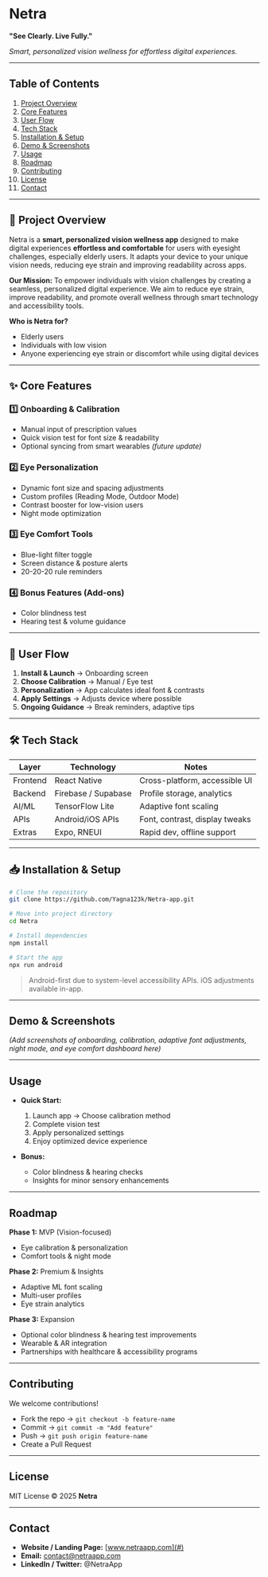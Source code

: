 # Netra
**"See Clearly. Live Fully."**

*Smart, personalized vision wellness for effortless digital experiences.*

---

## **Table of Contents**

1. [Project Overview](#project-overview)
2. [Core Features](#core-features)
3. [User Flow](#user-flow)
4. [Tech Stack](#tech-stack)
5. [Installation & Setup](#installation--setup)
6. [Demo & Screenshots](#demo--screenshots)
7. [Usage](#usage)
8. [Roadmap](#roadmap)
9. [Contributing](#contributing)
10. [License](#license)
11. [Contact](#contact)

---

## 📌 Project Overview
Netra is a **smart, personalized vision wellness app** designed to make digital experiences **effortless and comfortable** for users with eyesight challenges, especially elderly users. It adapts your device to your unique vision needs, reducing eye strain and improving readability across apps.

**Our Mission:**
To empower individuals with vision challenges by creating a seamless, personalized digital experience. We aim to reduce eye strain, improve readability, and promote overall wellness through smart technology and accessibility tools.

**Who is Netra for?**
- Elderly users
- Individuals with low vision
- Anyone experiencing eye strain or discomfort while using digital devices

---

## ✨ Core Features

### 1️⃣ Onboarding & Calibration
- Manual input of prescription values
- Quick vision test for font size & readability
- Optional syncing from smart wearables *(future update)*

### 2️⃣ Eye Personalization
- Dynamic font size and spacing adjustments
- Custom profiles (Reading Mode, Outdoor Mode)
- Contrast booster for low-vision users
- Night mode optimization

### 3️⃣ Eye Comfort Tools
- Blue-light filter toggle
- Screen distance & posture alerts
- 20-20-20 rule reminders

### 4️⃣ Bonus Features (Add-ons)
- Color blindness test
- Hearing test & volume guidance

---

## 🔄 User Flow
1. **Install & Launch** → Onboarding screen
2. **Choose Calibration** → Manual / Eye test
3. **Personalization** → App calculates ideal font & contrasts
4. **Apply Settings** → Adjusts device where possible
5. **Ongoing Guidance** → Break reminders, adaptive tips

---

## 🛠️ Tech Stack

| Layer      | Technology          | Notes                          |
|------------|---------------------|--------------------------------|
| Frontend   | React Native        | Cross-platform, accessible UI  |
| Backend    | Firebase / Supabase | Profile storage, analytics     |
| AI/ML      | TensorFlow Lite     | Adaptive font scaling          |
| APIs       | Android/iOS APIs    | Font, contrast, display tweaks |
| Extras     | Expo, RNEUI         | Rapid dev, offline support     |

---

## 📥 Installation & Setup
```bash
# Clone the repository
git clone https://github.com/Yagna123k/Netra-app.git

# Move into project directory
cd Netra

# Install dependencies
npm install

# Start the app
npx run android
```

> Android-first due to system-level accessibility APIs. iOS adjustments available in-app.

---

## **Demo & Screenshots**

*(Add screenshots of onboarding, calibration, adaptive font adjustments, night mode, and eye comfort dashboard here)*

---

## **Usage**

* **Quick Start:**

  1. Launch app → Choose calibration method
  2. Complete vision test
  3. Apply personalized settings
  4. Enjoy optimized device experience

* **Bonus:**

  * Color blindness & hearing checks
  * Insights for minor sensory enhancements

---

## **Roadmap**

**Phase 1:** MVP (Vision-focused)

* Eye calibration & personalization
* Comfort tools & night mode

**Phase 2:** Premium & Insights

* Adaptive ML font scaling
* Multi-user profiles
* Eye strain analytics

**Phase 3:** Expansion

* Optional color blindness & hearing test improvements
* Wearable & AR integration
* Partnerships with healthcare & accessibility programs

---

## **Contributing**

We welcome contributions!

* Fork the repo → `git checkout -b feature-name`
* Commit → `git commit -m "Add feature"`
* Push → `git push origin feature-name`
* Create a Pull Request

---

## **License**

MIT License © 2025 **Netra**

---

## **Contact**

* **Website / Landing Page:** [www.netraapp.com](#)
* **Email:** [contact@netraapp.com](mailto:contact@netraapp.com)
* **LinkedIn / Twitter:** @NetraApp
